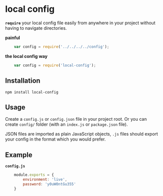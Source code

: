 # local config

**`require`** your local config file easily from anywhere in your project
without having to navigate directories.

**painful**

```javascript
	var config = require('../../../../config');
```

**the local config way**

```javascript
	var config = require('local-config');
```


## Installation

	npm install local-config


## Usage

Create a `config.js` or `config.json` file in your project root.
Or you can create `config/` folder (with an `index.js` or `package.json` file).

JSON files are imported as plain JavaScript objects, `.js` files should export
your config in the format which you would prefer.


## Example

**`config.js`**

```javascript
	module.exports = {
		environment: 'live',
		password: 'y0uW0ntGu355'
	}
```
